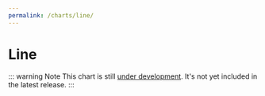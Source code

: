 ```yaml
---
permalink: /charts/line/
---
```


# Line <Badge type="warning" vertical="top" text="Under Development" />

::: warning Note
This chart is still [under development](/development/roadmap/). It's not yet included in the latest release.
:::

